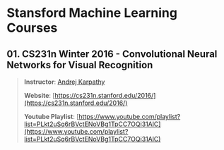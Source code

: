 # Stansford Machine Learning Courses


## 01. CS231n Winter 2016 - Convolutional Neural Networks for Visual Recognition

> **Instructor**: [Andrej Karpathy](https://karpathy.ai/)
>
> **Website**: [https://cs231n.stanford.edu/2016/](https://cs231n.stanford.edu/2016/)
>
> **Youtube Playlist**: [https://www.youtube.com/playlist?list=PLkt2uSq6rBVctENoVBg1TpCC7OQi31AlC](https://www.youtube.com/playlist?list=PLkt2uSq6rBVctENoVBg1TpCC7OQi31AlC)





